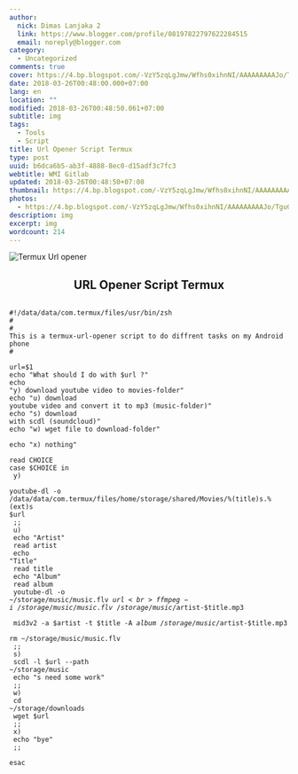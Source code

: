 ```yaml
---
author:
  nick: Dimas Lanjaka 2
  link: https://www.blogger.com/profile/08197822797622284515
  email: noreply@blogger.com
category:
  - Uncategorized
comments: true
cover: https://4.bp.blogspot.com/-VzY5zqLgJmw/Wfhs0xihnNI/AAAAAAAAAJo/TguGeZ4QyGMbG2U0bUgZ79MnJxSLGM9QACEwYBhgL/s1600/images%25285%2529%255B1%255D.jpg
date: 2018-03-26T00:48:00.000+07:00
lang: en
location: ""
modified: 2018-03-26T00:48:50.061+07:00
subtitle: img
tags:
  - Tools
  - Script
title: Url Opener Script Termux
type: post
uuid: b6dca6b5-ab3f-4888-8ec0-d15adf3c7fc3
webtitle: WMI Gitlab
updated: 2018-03-26T00:48:50+07:00
thumbnail: https://4.bp.blogspot.com/-VzY5zqLgJmw/Wfhs0xihnNI/AAAAAAAAAJo/TguGeZ4QyGMbG2U0bUgZ79MnJxSLGM9QACEwYBhgL/s1600/images%25285%2529%255B1%255D.jpg
photos:
  - https://4.bp.blogspot.com/-VzY5zqLgJmw/Wfhs0xihnNI/AAAAAAAAAJo/TguGeZ4QyGMbG2U0bUgZ79MnJxSLGM9QACEwYBhgL/s1600/images%25285%2529%255B1%255D.jpg
description: img
excerpt: img
wordcount: 214
---
```


<img src="https://4.bp.blogspot.com/-VzY5zqLgJmw/Wfhs0xihnNI/AAAAAAAAAJo/TguGeZ4QyGMbG2U0bUgZ79MnJxSLGM9QACEwYBhgL/s1600/images%25285%2529%255B1%255D.jpg" title="Termux Url opener"><center><h2>URL Opener Script Termux</h2></center><pre class="linenumber language-bash"><code class="language-bash"><br>#!/data/data/com.termux/files/usr/bin/zsh<br>#<br># This is a termux-url-opener script to do diffrent tasks on my Android phone <br>#<br><br>url=$1<br>echo "What should I do with $url ?"<br>echo "y) download youtube video to movies-folder"<br>echo "u) download youtube video and convert it to mp3 (music-folder)"<br>echo "s) download with scdl (soundcloud)"<br>echo "w) wget file to download-folder" <br>echo "x) nothing"<br><br>read CHOICE<br>case $CHOICE in<br>    y)<br>        youtube-dl -o /data/data/com.termux/files/home/storage/shared/Movies/%(title)s.%(ext)s $url<br>	;;<br>    u)<br>	echo "Artist"<br>	read artist<br>	echo "Title"<br>	read title<br>	echo "Album"<br>	read album<br>        youtube-dl -o ~/storage/music/music.flv $url <br>	ffmpeg -i ~/storage/music/music.flv ~/storage/music/$artist-$title.mp3 <br>        mid3v2 -a $artist -t $title -A $album ~/storage/music/$artist-$title.mp3<br>	rm ~/storage/music/music.flv<br>	;;<br>    s)<br>	scdl -l $url --path ~/storage/music<br>        echo "s need some work"<br>	;;<br>    w)<br>        cd ~/storage/downloads<br>	wget $url<br>	;;<br>    x)<br>        echo "bye"<br>	;; <br>esac<br></code><br></pre>
